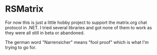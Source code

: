 # RSMatrix

For now this is just a little hobby project to support the matrix.org chat protocol in .NET.
I tried several libraries and got none of them to work as they were all still in beta or abandoned.

The german word "Narrensicher" means "fool proof" which is what I'm trying to go for.
